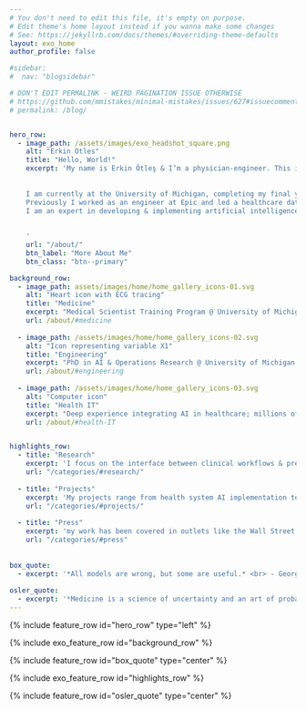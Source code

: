 ```yaml
---
# You don't need to edit this file, it's empty on purpose.
# Edit theme's home layout instead if you wanna make some changes
# See: https://jekyllrb.com/docs/themes/#overriding-theme-defaults
layout: exo_home
author_profile: false

#sidebar:
#  nav: "blogsidebar"

# DON'T EDIT PERMALINK - WEIRD PAGINATION ISSUE OTHERWISE
# https://github.com/mmistakes/minimal-mistakes/issues/627#issuecomment-536759630
# permalink: /blog/


hero_row:
  - image_path: /assets/images/exo_headshot_square.png
    alt: "Erkin Otles"
    title: "Hello, World!"
    excerpt: 'My name is Erkin Ötleş & I’m a physician-engineer. This is my website focused on engineering & medicine.
    
    
    I am currently at the University of Michigan, completing my final year of combined MD-PhD training.
    Previously I worked as an engineer at Epic and led a healthcare data science team.
    I am an expert in developing & implementing artificial intelligence tools in healthcare.
    
    
    '
    url: "/about/"
    btn_label: "More About Me"
    btn_class: "btn--primary"

background_row:
  - image_path: assets/images/home/home_gallery_icons-01.svg
    alt: "Heart icon with ECG tracing"
    title: "Medicine"
    excerpt: "Medical Scientist Training Program @ University of Michigan Medical School. MD expected May '24."
    url: /about/#medicine
    
  - image_path: /assets/images/home/home_gallery_icons-02.svg
    alt: "Icon representing variable X1"
    title: "Engineering"
    excerpt: "PhD in AI & Operations Research @ University of Michigan College of Engineering. Defended August '22."
    url: /about/#engineering
    
  - image_path: /assets/images/home/home_gallery_icons-03.svg
    alt: "Computer icon"
    title: "Health IT"
    excerpt: "Deep experience integrating AI in healthcare; millions of predictions on patients. Ex-Epic engineer."
    url: /about/#health-IT


highlights_row:
  - title: "Research"
    excerpt: 'I focus on the interface between clinical workflows & predictive models. I utilize methods from the domains of clinical informatics, machine learning, & operations research.'
    url: "/categories/#research/"
    
  - title: "Projects"
    excerpt: 'My projects range from health system AI implementation to iOS application development.'
    url: "/categories/#projects/"
    
  - title: "Press"
    excerpt: 'my work has been covered in outlets like the Wall Street Journal and Wired.'
    url: "/categories/#press"
    
    
box_quote: 
  - excerpt: '*All models are wrong, but some are useful.* <br> - George Box -'
    
osler_quote: 
  - excerpt: '*Medicine is a science of uncertainty and an art of probability.* <br> - William Osler -'
---
```



{% include feature_row id="hero_row" type="left" %}

{% include exo_feature_row id="background_row" %}

{% include feature_row id="box_quote" type="center" %}

{% include exo_feature_row id="highlights_row" %}

{% include feature_row id="osler_quote" type="center" %}
